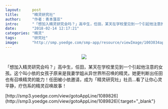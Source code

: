 ```yaml
---
layout:     post
title:      "精灵研究社"
author:     "作者：青本藻亚"
intro:      "「想加入精灵研究会吗？」高中生，任田，某天在学校里见到一个引起他注意的女孩。这个叫小依的女孩子原来是我妻学姐从异世界所召唤的精灵。她更判断出任田也有召唤精灵的能力！任田被小依邀请，成为「精灵研究社」社员…看了让你心灵平静，疗伤系的精灵召唤故事！"
date:       "2018-02-14 12:17:21"
categories: "精灵"
tags:       "研究社"
image:      "http://smp.yoedge.com/smp-app/resource/viewImage/1003034appline.png"
---
```

<div style="text-align: center">
<p><img src="http://smp.yoedge.com/smp-app/resource/viewImage/1003034appline.png"/></p>
</div>
<p class="post-meta">
<span>「想加入精灵研究会吗？」高中生，任田，某天在学校里见到一个引起他注意的女孩。这个叫小依的女孩子原来是我妻学姐从异世界所召唤的精灵。她更判断出任田也有召唤精灵的能力！任田被小依邀请，成为「精灵研究社」社员…看了让你心灵平静，疗伤系的精灵召唤故事！</span>
</p>
[http://smp3.yoedge.com/view/gotoAppLine/1089826](http://smp3.yoedge.com/view/gotoAppLine/1089826){:target="_blank"}


